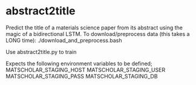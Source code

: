 # abstract2title

Predict the title of a materials science paper from its abstract using the magic of a bidirectional LSTM.
To download/preprocess data (this takes a LONG time):
./download_and_preprocess.bash

Use abstract2title.py to train

Expects the following environment variables to be defined;
MATSCHOLAR_STAGING_HOST
MATSCHOLAR_STAGING_USER
MATSCHOLAR_STAGING_PASS
MATSCHOLAR_STAGING_DB